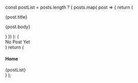 const postList = posts.length ? (
            posts.map( post => {
                return (
                    <div className="post card" key={post.id}>
                        <div className="card-content">
                            <span className="card-title">
                                {post.title}
                            </span>
                            <p>{post.body} </p>
                        </div>
                   </div>
               )
           })
      ): (
            <div className="center">No Post Yet</div>
            )
            return (
    <div className="container">
      <h4 className="center">Home</h4>
      {postList}
    </div>)
  );